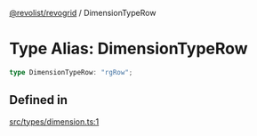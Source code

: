 [@revolist/revogrid](README.md) / DimensionTypeRow

# Type Alias: DimensionTypeRow

```ts
type DimensionTypeRow: "rgRow";
```

## Defined in

[src/types/dimension.ts:1](https://github.com/revolist/revogrid/blob/834ef2bcc7d11d36bb9e66716a7f07087a633494/src/types/dimension.ts#L1)
